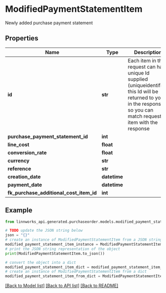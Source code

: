 # ModifiedPaymentStatementItem

Newly added purchase payment statement

## Properties

Name | Type | Description | Notes
------------ | ------------- | ------------- | -------------
**id** | **str** | Each item in the request can have unique Id supplied (uniqueidentifier) this Id will be returned to you in the response so you can match request item with the response | [optional] 
**purchase_payment_statement_id** | **int** |  | [optional] 
**line_cost** | **float** |  | [optional] 
**conversion_rate** | **float** |  | [optional] 
**currency** | **str** |  | [optional] 
**reference** | **str** |  | [optional] 
**creation_date** | **datetime** |  | [optional] 
**payment_date** | **datetime** |  | [optional] 
**fk_purchase_additional_cost_item_id** | **int** |  | [optional] 

## Example

```python
from linnworks_api.generated.purchaseorder.models.modified_payment_statement_item import ModifiedPaymentStatementItem

# TODO update the JSON string below
json = "{}"
# create an instance of ModifiedPaymentStatementItem from a JSON string
modified_payment_statement_item_instance = ModifiedPaymentStatementItem.from_json(json)
# print the JSON string representation of the object
print(ModifiedPaymentStatementItem.to_json())

# convert the object into a dict
modified_payment_statement_item_dict = modified_payment_statement_item_instance.to_dict()
# create an instance of ModifiedPaymentStatementItem from a dict
modified_payment_statement_item_from_dict = ModifiedPaymentStatementItem.from_dict(modified_payment_statement_item_dict)
```
[[Back to Model list]](../README.md#documentation-for-models) [[Back to API list]](../README.md#documentation-for-api-endpoints) [[Back to README]](../README.md)


